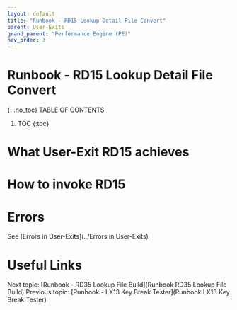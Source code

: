 ```yaml
---
layout: default
title: "Runbook - RD15 Lookup Detail File Convert"
parent: User-Exits
grand_parent: "Performance Engine (PE)"
nav_order: 3
---
```


# Runbook - RD15 Lookup Detail File Convert
{: .no_toc}
TABLE OF CONTENTS
1. TOC
{:toc}


# What User-Exit RD15 achieves



# How to invoke RD15



# Errors
See [Errors in User-Exits](../Errors in User-Exits)


# Useful Links
Next topic: [Runbook - RD35 Lookup File Build](Runbook RD35 Lookup File Build)
Previous topic: [Runbook - LX13 Key Break Tester](Runbook LX13 Key Break Tester)




